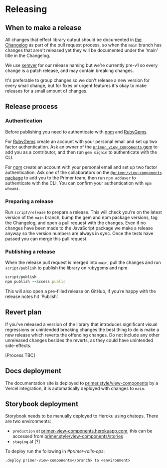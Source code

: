 # Releasing

## When to make a release

All changes that effect library output should be documented in [the Changelog](https://github.com/primer/view_components/blob/main/CHANGELOG.md) as part of the pull request process, so when the `main` branch has changes that aren't released yet they will be documented under the 'main' title in the Changelog.

We use [semver](https://semver.org/) for our release naming but we’re currently pre-v1 so every change is a patch release, and may contain breaking changes.

It's preferable to group changes so we don't release a new version for every small change, but for fixes or urgent features it's okay to make releases for a small amount of changes.

## Release process

### Authentication

Before publishing you need to authenticate with [npm](https://www.npmjs.com/) and [RubyGems](https://rubygems.org/).

For [RubyGems](https://rubygems.org/) create an account with your personal email and set up two factor authentication. Ask an owner of the [`primer_view_components` gem](https://rubygems.org/gems/primer_view_components) to add you as a contributor, and then run `gem signin` to authenticate with the CLI.

For [npm](https://www.npmjs.com/) create an account with your personal email and set up two factor authentication. Ask one of the collaborators on the [`@primer/view-components` package](https://www.npmjs.com/package/@primer/view-components) to add you to the Primer team, then run `npm adduser` to authenticate with the CLI. You can confirm your authentication with `npm whoami`.

### Preparing a release

Run `script/release` to prepare a release. This will check you're on the latest version of the `main` branch, bump the gem and npm package versions, tag the Changelog, and open a pull request with the changes. Even if no changes have been made to the JavaScript package we make a release anyway so the version numbers are always in sync. Once the tests have passed you can merge this pull request.

### Publishing a release

When the release pull request is merged into `main`, pull the changes and run `script/publish` to publish the library on rubygems and npm.

```ruby
script/publish
npm publish --access public
```

This will also open a pre-filled release on GitHub, if you’re happy with the release notes hit ‘Publish’.

## Revert plan

If you’ve released a version of the library that introduces significant visual regressions or unintended breaking changes the best thing to do is make a new release which reverts the offending changes. Do not include any other unreleased changes besides the reverts, as they could have unintended side-effects.

[Process TBC]

## Docs deployment

The documentation site is deployed to [primer.style/view-components](https://primer.style/view-components/) by a Vercel integration, it is automatically deployed with changes to `main`.

## Storybook deployment

Storybook needs to be manually deployed to Heroku using chatops. There are two environments:

- `production` at [primer-view-components.herokuapp.com](https://primer-view-components.herokuapp.com/view-components/stories), this can be accessed from [primer.style/view-components/stories](https://primer.style/view-components/stories/)
- `staging` at [?]

To deploy run the following in *#primer-rails-ops*:

```text
.deploy primer-view-components</branch> to <environment>
```
